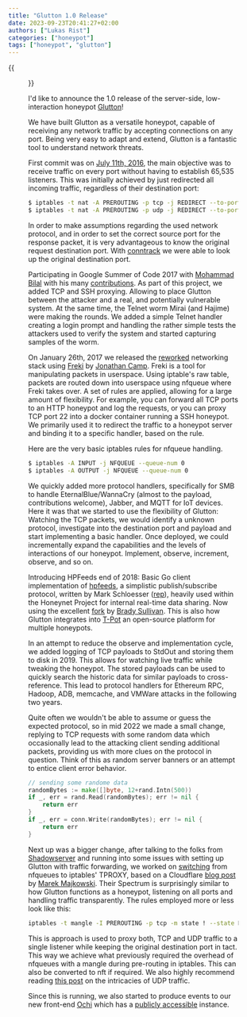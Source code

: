 ```yaml
---
title: "Glutton 1.0 Release"
date: 2023-09-23T20:41:27+02:00
authors: ["Lukas Rist"]
categories: ["honeypot"]
tags: ["honeypot", "glutton"]
---
```


{{<figure src="/2023/09/23/glutton-1.0/images/glutton.webp" alt="Glutton" width="30%">}}

I'd like to announce the 1.0 release of the server-side, low-interaction honeypot [Glutton](https://github.com/mushorg/glutton)!

We have built Glutton as a versatile honeypot, capable of receiving any network traffic by accepting connections on any port. Being very easy to adapt and extend, Glutton is a fantastic tool to understand network threats.

<!--more-->

First commit was on [July 11th, 2016](https://github.com/mushorg/glutton/commit/adfbf78d9e226e76158a404634d062c6b2db7283), the main objective was to receive traffic on every port without having to establish 65,535 listeners. This was initially achieved by just redirected all incoming traffic, regardless of their destination port:

```bash
$ iptables -t nat -A PREROUTING -p tcp -j REDIRECT --to-port 5000
$ iptables -t nat -A PREROUTING -p udp -j REDIRECT --to-port 5001
```

In order to make assumptions regarding the used network protocol, and in order to set the correct source port for the response packet, it is very advantageous to know the original request destination port. With [conntrack](https://blog.cloudflare.com/conntrack-tales-one-thousand-and-one-flows/) we were able to look up the original destination port.

Participating in Google Summer of Code 2017 with [Mohammad Bilal](https://github.com/furusiyya) with his many [contributions](https://gist.github.com/furusiyya/38e8ca7963fd94ffc253e8b22e3338f2). As part of this project, we added TCP and SSH proxying. Allowing to place Glutton between the attacker and a real, and potentially vulnerable system. At the same time, the Telnet worm Mirai (and Hajime) were making the rounds. We added a simple Telnet handler creating a login prompt and handling the rather simple tests the attackers used to verify the system and started capturing samples of the worm.

On January 26th, 2017 we released the [reworked](https://github.com/mushorg/glutton/commit/df5efe922617ebe68312b3ccb5ea984265436507) networking stack using [Freki](https://github.com/kung-foo/freki) by [Jonathan Camp](https://github.com/kung-foo). Freki is a tool for manipulating packets in userspace. Using iptable's raw table, packets are routed down into userspace using nfqueue where Freki takes over. A set of rules are applied, allowing for a large amount of flexibility. For example, you can forward all TCP ports to an HTTP honeypot and log the requests, or you can proxy TCP port 22 into a docker container running a SSH honeypot. We primarily used it to redirect the traffic to a honeypot server and binding it to a specific handler, based on the rule.

Here are the very basic iptables rules for nfqueue handling.

```bash
$ iptables -A INPUT -j NFQUEUE --queue-num 0
$ iptables -A OUTPUT -j NFQUEUE --queue-num 0
```

We quickly added more protocol handlers, specifically for SMB to handle EternalBlue/WannaCry (almost to the payload, contributions welcome), Jabber, and MQTT for IoT devices. Here it was that we started to use the flexibility of Glutton: Watching the TCP packets, we would identify a unknown protocol, investigate into the destination port and payload and start implementing a basic handler. Once deployed, we could incrementally expand the capabilities and the levels of interactions of our honeypot. Implement, observe, increment, observe, and so on.

Introducing HPFeeds end of 2018: Basic Go client implementation of [hpfeeds](https://github.com/rep/hpfeeds), a simplistic publish/subscribe protocol, written by Mark Schloesser ([rep](https://github.com/rep/)), heavily used within the Honeynet Project for internal real-time data sharing. Now using the excellent [fork](https://github.com/d1str0/hpfeeds) by [Brady Sullivan](https://github.com/d1str0). This is also how Glutton integrates into [T-Pot](https://github.com/telekom-security/tpotce) an open-source platform for multiple honeypots.

In an attempt to reduce the observe and implementation cycle, we added logging of TCP payloads to StdOut and storing them to disk in 2019. This allows for watching live traffic while tweaking the honeypot. The stored payloads can be used to quickly search the historic data for similar payloads to cross-reference. This lead to protocol handlers for Ethereum RPC, Hadoop, ADB, memcache, and VMWare attacks in the following two years.

Quite often we wouldn't be able to assume or guess the expected protocol, so in mid 2022 we made a small change, replying to TCP requests with some random data which occasionally lead to the attacking client sending additional packets, providing us with more clues on the protocol in question. Think of this as random server banners or an attempt to entice client error behavior.

```go 
// sending some randome data
randomBytes := make([]byte, 12+rand.Intn(500))
if _, err = rand.Read(randomBytes); err != nil {
	return err
}
if _, err = conn.Write(randomBytes); err != nil {
	return err
}
```

Next up was a bigger change, after talking to the folks from [Shadowserver](https://www.shadowserver.org/) and running into some issues with setting up Glutton with traffic forwarding, we worked on [switching](https://github.com/mushorg/glutton/commit/10f496130b1600460992dfb1102ff6cfbe67e94c) from nfqueues to iptables' TPROXY, based on a Cloudflare [blog post](https://blog.cloudflare.com/how-we-built-spectrum/) by [Marek Majkowski](https://twitter.com/majek04). Their Spectrum is surprisingly similar to how Glutton functions as a honeypot, listening on all ports and handling traffic transparently. The rules employed more or less look like this:

```bash
iptables -t mangle -I PREROUTING -p tcp -m state ! --state ESTABLISHED,RELATED -j TPROXY --on-port 5000 --on-ip 127.0.0.1
```

This is approach is used to proxy both, TCP and UDP traffic to a single listener while keeping the original destination port in tact. This way we achieve what previously required the overhead of nfqueues with a mangle during pre-routing in iptables. This can also be converted to nft if required. We also highly recommend reading [this post](https://blog.cloudflare.com/everything-you-ever-wanted-to-know-about-udp-sockets-but-were-afraid-to-ask-part-1/) on the intricacies of UDP traffic.

Since this is running, we also started to produce events to our new front-end [Ochi](https://github.com/honeynet/ochi) which has a [publicly accessible](https://ochi.mushmush.org/) instance.
